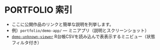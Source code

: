 # PORTFOLIO 索引

- ここに公開作品のリンクと簡単な説明を列挙します。
- 例）`portfolio/demo-app/` — ミニアプリ（説明とスクリーンショット）
- [`demo-unknown-viewer`](portfolio/demo-unknown-viewer/)  R台帳CSVを読み込んで表表示するミニビュー（状態フィルタ付き）
